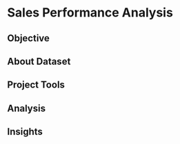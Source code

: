# Sales Performance Analysis
## Objective
## About Dataset
## Project Tools
## Analysis
## Insights
